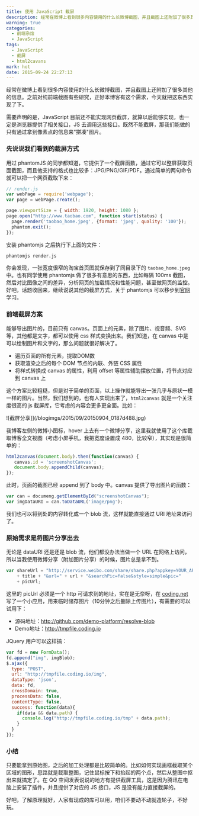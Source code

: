 ```yaml
---
title: 使用 JavaScript 截屏
description: 经常在微博上看到很多内容使用的什么长微博截图，并且截图上还附加了很多其他的信息。之前对纯前端截图有些研究，正好本博客有这个需求，今天就把这东西实现了下。
warning: true
categories:
  - 前端杂烩
  - JavaScript
tags:
  - JavaScript
  - 截屏
  - html2cavans
mark: hot
date: 2015-09-24 22:27:13
---
```



经常在微博上看到很多内容使用的什么长微博截图，并且截图上还附加了很多其他的信息。之前对纯前端截图有些研究，正好本博客有这个需求，今天就把这东西实现了下。

<!--more-->

需要声明的是，JavaScript 目前还不能实现网页截屏，就算以后能够实现，也一定是浏览器提供了相关接口，JS 去调用这些接口。既然不能截屏，那我们能做的只有通过拿到像素点的信息来"拼凑"图片。

### 先说说我们看到的截屏方式

用过 phantomJS 的同学都知道，它提供了一个截屏函数，通过它可以整屏获取页面截图，而且他支持的格式也比较多：JPG/PNG/GIF/PDF。通过简单的两句命令就可以把一个网页截取下来：

```javascript
// render.js
var webPage = require('webpage');
var page = webPage.create();

page.viewportSize = { width: 1920, height: 1080 };
page.open("http://www.taobao.com", function start(status) {
  page.render('taobao_home.jpeg', {format: 'jpeg', quality: '100'});
  phantom.exit();
});
```

安装 phantomjs 之后执行下上面的文件：

```bash
phantomjs render.js
```

你会发现，一张宽度很窄的淘宝首页图就保存到了同目录下的 `taobao_home.jpeg` 中。也有同学使用 phantomjs 做了很多有意思的东西，比如每隔 100ms 截图，然后对比图像之间的差异，分析网页的加载情况和性能问题，甚至做网页的监控。好吧，话题收回来，继续说说其他的截屏方式，关于 phantomjs 可以移步到[官网](http://phantomjs.org/)学习。

### 前端截屏方案

能够导出图片的，目前只有 canvas。页面上的元素，除了图片、视音频、SVG等，其他都是文字，都可以使用 css 样式变换出来。我们知道，在 canvas 中是可以绘制图片和文字的，那么问题就很好解决了。

- 遍历页面的所有元素，提取DOM数
- 获取渲染之后的每个 DOM 节点的内联、外链 CSS 属性
- 将样式转换成 canvas 的属性，利用 offset 等属性辅助摆放位置，将节点对应到 canvas 上

这个方案比较粗糙，但是对于简单的页面，以上操作就能导出一张几乎与原状一模一样的图片。当然，我们想到的，也有人实现出来了，`html2canvas` 就是一个关注度很高的 js 截屏库，它考虑的内容会更多更全面。比如：

![截屏分享]](/blogimgs/2015/09/20150904_0187d488.jpg)

我博客左侧的微博小图标，hover 上去有一个微博分享，这里我就使用了这个库截取博客全文视图（考虑小屏手机，我把宽度设置成 480，比较窄），其实现是很简单的：

```javascript
html2canvas(document.body).then(function(canvas) {
   canvas.id = 'screenshotCanvas';
   document.body.appendChild(canvas);
});
```

此时，页面的截图已经 append 到了 body 中。canvas 提供了导出图片的函数：

```javascript
var can = documeng.getElementById("screenshotCanvas");
var imgDataURI = can.toDataURL('image/png');
```

我们也可以将到处的内容转化成一个 blob 流，这样就能直接通过 URI 地址来访问了。

### 原始需求是将图片分享出去

无论是 dataURI 还是还是 blob 流，他们都没办法当做一个 URL 在网络上访问，所以当我使用微博分享（附加图片分享）的时候，图片总是拿不到。

```javascript
var shareUrl = "http://service.weibo.com/share/share.php?appkey=YOUR_APP_KEY&title=" 
    + title + "&url=" + url + "&searchPic=false&style=simple&pic=" 
    + picUrl;
```

这里的 picUrl 必须是一个 http 可请求到的地址，实在是无奈呀，在 [coding.net](http://coding.net) 写了一个小应用，用来临时储存图片（10分钟之后删除上传图片），有需要的可以试用下：

- 源码地址：<http://github.com/demo-platform/resolve-blob>
- Demo地址：<http://tmpfile.coding.io>

JQuery 用户可以这样搞：

```javascript
var fd = new FormData();
fd.append("img", imgBlob);
$.ajax({
  type: "POST",
  url: "http://tmpfile.coding.io/img",
  dataType: 'json',
  data: fd,
  crossDomain: true,
  processData: false,
  contentType: false,
  success: function(data){
    if(data && data.path) {    
      console.log("http://tmpfile.coding.io/tmp" + data.path);
    }
  }
});
```

### 小结

只要能拿到原始图，之后的加工处理都是比较简单的。比如如何实现画框截取某个区域的图形，思路就是截取整图，记住鼠标按下和抬起的两个点，然后从整图中抠出来就搞定了。在 QQ 空间发表说说的地方有提供截屏工具，这是因为腾讯在电脑上安装了插件，并且提供了对应的 JS 接口，JS 是没有能力直接截屏的。

好吧，了解原理就好，人家有现成的库可以用，咱们不要动不动就造轮子，不好玩。

